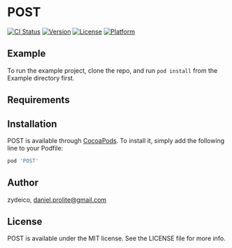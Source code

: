 # POST

[![CI Status](https://img.shields.io/travis/zydeico/POST.svg?style=flat)](https://travis-ci.org/zydeico/POST)
[![Version](https://img.shields.io/cocoapods/v/POST.svg?style=flat)](https://cocoapods.org/pods/POST)
[![License](https://img.shields.io/cocoapods/l/POST.svg?style=flat)](https://cocoapods.org/pods/POST)
[![Platform](https://img.shields.io/cocoapods/p/POST.svg?style=flat)](https://cocoapods.org/pods/POST)

## Example

To run the example project, clone the repo, and run `pod install` from the Example directory first.

## Requirements

## Installation

POST is available through [CocoaPods](https://cocoapods.org). To install
it, simply add the following line to your Podfile:

```ruby
pod 'POST'
```

## Author

zydeico, daniel.prolite@gmail.com

## License

POST is available under the MIT license. See the LICENSE file for more info.
